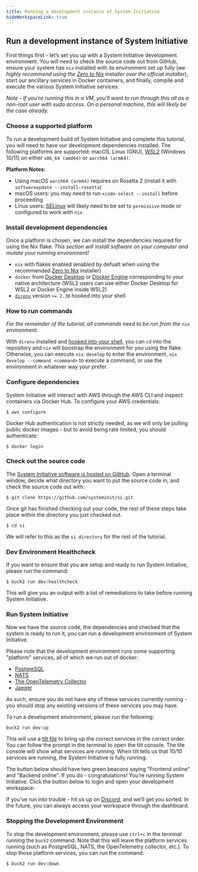 ```yaml
---
title: Running a development instance of System Initiative
hideWorkspaceLink: true
---
```


## Run a development instance of System Initiative

First things first - let’s set you up with a System Initiative development environment. You will need to check the
source code out from GitHub, ensure your system has `nix` installed with its environment set up fully (*we highly
recommend using the [Zero to Nix](https://zero-to-nix.com/start/install) installer over the  official installer*), start
our ancillary services in Docker containers, and finally, compile and execute the various System Initiative services.

*Note - If you’re running this in a VM, you’ll want to run through this all as a non-root user with sudo access. On a
personal machine, this will likely be the case already.*

### Choose a supported platform

To run a development build of System Initiative and complete this tutorial, you will need to have our development
dependencies installed.
The following  platforms are supported: macOS, Linux (GNU), [WSL2](https://learn.microsoft.com/en-us/windows/wsl/)
(Windows 10/11) on either `x86_64 (amd64)` or `aarch64 (arm64)`.

**Platform Notes:**
- Using macOS `aarch64 (arm64)` requires on Rosetta 2 (install it with `softwareupdate --install-rosetta`)
- macOS users: you may need to run `xcode-select --install` before proceeding
- Linux users: [SELinux](https://en.wikipedia.org/wiki/Security-Enhanced_Linux) will likely need to be set to `permissive` mode or
  configured to work with `nix`

### Install development dependencies

Once a platform is chosen, we can install the dependencies required for using the Nix flake.
_This section will install software on your computer and mutate your running environment!_

- `nix` with flakes enabled (enabled by defualt when using the recommended
  [Zero to Nix](https://zero-to-nix.com/start/install) installer)
- `docker` from [Docker Desktop](https://www.docker.com/products/docker-desktop/) or [Docker Engine](https://docs.docker.com/engine/)
  corresponding to your native architecture (WSL2 users can use either Docker Desktop for WSL2 or Docker Engine inside
  WSL2)
- [`direnv`](https://direnv.net) version `>= 2.30` hooked into your shell

### How to run commands

_For the remainder of the tutorial, all commands need to be run from the `nix` environment._

With `direnv` installed and [hooked into your shell](https://direnv.net/docs/hook.html), you can `cd` into
the repository and `nix` will boostrap the environment for you using the flake.
Otherwise, you can execute `nix develop` to enter the environment, `nix develop --command <command>` to
execute a command, or use the environment in whatever way your prefer.

### Configure dependencies

System Initiative will interact with AWS through the AWS CLI and inspect containers via Docker Hub. To configure your
AWS credentials:

```shell
$ aws configure
```

Docker Hub authentication is not strictly needed, as we will only be pulling public docker images - but to avoid being
rate limited, you should authenticate:

```shell
$ docker login
```

### Check out the source code

The [System Initiative software is hosted on GitHub](https://github.com/systeminit/si). Open a terminal window, decide
what directory you want to put the source code in, and check the source code out with:

```shell
$ git clone https://github.com/systeminit/si.git
```

Once git has finished checking out your code, the rest of these steps take place within the directory you just checked out.

```shell
$ cd si
```

We will refer to this as the `si directory` for the rest of the tutorial.

### Dev Environment Healthcheck

If you want to ensure that you are setup and ready to run System Initiative, please run the command:

```shell
$ buck2 run dev:healthcheck
```

This will give you an output with a list of remediations to take before running System Initiative.

### Run System Initiative

Now we have the source code, the dependencies and checked that the system is ready to run it, you can run a development
environment of System Initiative.

Please note that the development environment runs some supporting "platform" services, all of which we run out of docker:

* [PostgreSQL](www.postgresql.org)
* [NATS](https://nats.io/)
* [The OpenTelemetry Collector](https://opentelemetry.io/docs/collector/)
* [Jaeger](https://www.jaegertracing.io/)

As such, ensure you do not have any of these services currently running - you should stop any existing versions of these
services you may have.

To run a development environment, please run the following:

```shell
buck2 run dev:up
```

This will use a [tilt file](https://tilt.dev/) to bring up the correct services in the correct order. You can follow the
prompt in the terminal to open the tilt console. The tile console will show what services are running. When tilt tells us
that 10/10 services are running, the System Initiative is fully running.

The button below should have two green beacons saying "Frontend online" and "Backend online". If you do -
congratulations! You’re running System Initiative. Click the button below to login and open your development workspace:

<!-- must wrap in a div to undo some of the automatic styling -->
<p class="escape"><workspace-link-widget></workspace-link-widget></p>

If you’ve run into trouble - hit us up
on [Discord](https://discord.com/channels/955539345538957342/1080953018788364288), and we’ll get you sorted. In the
future, you can always access your workspace through the <router-link to="/dashboard">dashboard</router-link>.

### Stopping the Development Environment

To stop the development environment, please use `ctrl+c` in the terminal running the `buck2` command. Note that this
will leave the platform services running (such as PostgreSQL, NATS, the OpenTelemetry collector, etc.). To stop those
platform services, you can run the command:

```shell
$ buck2 run dev:down
```

